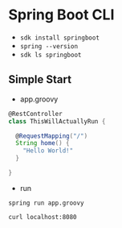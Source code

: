 # Spring Boot CLI
- `sdk install springboot`
- `spring --version`
- `sdk ls springboot`

## Simple Start
- app.groovy

```groovy
@RestController
class ThisWillActuallyRun {

  @RequestMapping("/")
  String home() {
    "Hello World!"
  }

}
```
- run
```
spring run app.groovy
```

```
curl localhost:8080
```

